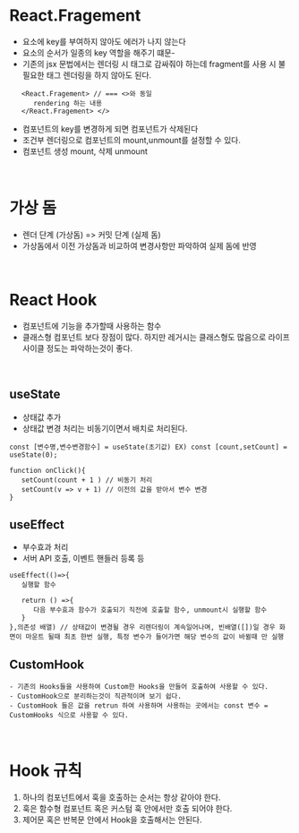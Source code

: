 # React.Fragement 
 - 요소에 key를 부여하지 않아도 에러가 나지 않는다
 - 요소의 순서가 일종의 key 역할을 해주기 떄문-
 - 기존의 jsx 문법에서는 렌더링 시 태그로 감싸줘야 하는데 fragment를 사용 시 불필요한 태그 렌더링을 하지 않아도 된다.
 ``` 
    <React.Fragement> // === <>와 동일
       rendering 하는 내용
    </React.Fragement> </>
```

 - 컴포넌트의 key를 변경하게 되면 컴포넌트가 삭제된다 <br/>
 - 조건부 렌더링으로 컴포넌트의 mount,unmount를 설정할 수 있다.
 - 컴포넌트 생성 mount, 삭제 unmount

<br/>

 # 가상 돔
  - 렌더 단계 (가상돔) => 커밋 단계 (실제 돔)
  - 가상돔에서 이전 가상돔과 비교하여 변경사항만 파악하여 실제 돔에 반영

  <br/>

  # React Hook
   - 컴포넌트에 기능을 추가할때 사용하는 함수
   - 클래스형 컴포넌트 보다 장점이 많다. 하지만 레거시는 클래스형도 많음으로 라이프사이클 정도는 파악하는것이 좋다.

   <br/>

  ## useState
   - 상태값 추가
   - 상태값 변경 처리는 비동기이면서 배치로 처리된다. 
   ```
   const [변수명,변수변경함수] = useState(초기값) EX) const [count,setCount] = useState(0);

   function onClick(){
      setCount(count + 1 ) // 비동기 처리
      setCount(v => v + 1) // 이전의 값을 받아서 변수 변경 
   }

   ```

  ## useEffect
   -  부수효과 처리
   -  서버 API 호출, 이벤트 핸들러 등록 등
   ```
   useEffect(()=>{
      실행할 함수
      
      return () =>{
         다음 부수효과 함수가 호출되기 직전에 호출할 함수, unmount시 실행할 함수
      }
   },의존성 배열) // 상태값이 변경될 경우 리렌더링이 계속일어나며, 빈배열([])일 경우 화면이 마운트 될때 최초 한번 실행, 특정 변수가 들어가면 해당 변수의 값이 바뀔때 만 실행
   ```
   
   ## CustomHook
    - 기존의 Hooks들을 사용하여 Custom한 Hooks을 만들어 호출하여 사용할 수 있다.
    - CustomHook으로 분리하는것이 직관적이며 보기 쉽다.
    - CustomHook 들은 값을 retrun 하여 사용하며 사용하는 곳에서는 const 변수 = CustomHooks 식으로 사용할 수 있다.

   <br/>

   # Hook 규칙
   1. 하나의 컴포넌트에서 훅을 호출하는 순서는 항상 같아야 한다.
   2. 훅은 함수형 컴포넌트 혹은 커스텀 훅 안에서만 호출 되어야 한다.
   3. 제어문 혹은 반복문 안에서 Hook을 호출해서는 안된다.
